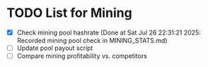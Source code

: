 # TODO List for Mining

- [x] Check mining pool hashrate  (Done at Sat Jul 26 22:31:21 2025: Recorded mining pool check in MINING_STATS.md)
- [ ] Update pool payout script
- [ ] Compare mining profitability vs. competitors